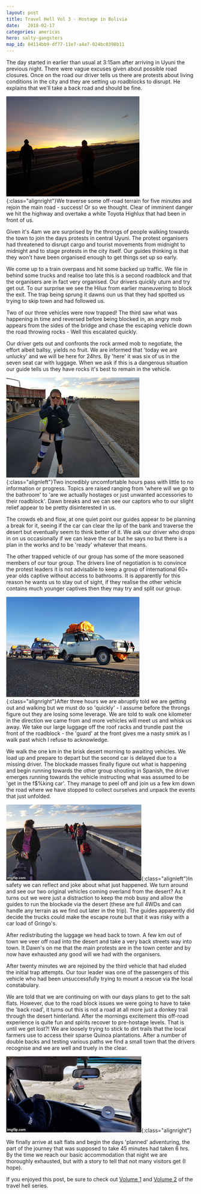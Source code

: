 ```yaml
---
layout: post
title: Travel Hell Vol 3 - Hostage in Bolivia
date:   2018-02-17
categories: americas
hero: salty-gangsters
map_id: 84114bb9-df77-11e7-a4a7-024bc0398b11
---
```

The day started in earlier than usual at 3:15am after arriving in Uyuni the previous night. There were vague excuses given about possible road closures. Once on the road our driver tells us there are protests about living conditions in the city and they are setting up roadblocks to disrupt. He explains that we'll take a back road and should be fine.

![Our captors perhaps deciding if they should kill us and bury us in the desert](/assets/img/posts/our-captors.png){:class="alignright"}We traverse some off-road terrain for five minutes and rejoin the main road - success! Or so we thought. Clear of imminent danger we hit the highway and overtake a white Toyota Highlux that had been in front of us.

Given it's 4am we are surprised  by the throngs of people walking towards the town to join the days protests in central Uyuni. The protest organisers had threatened to disrupt cargo and tourist movements from midnight to midnight and to stage protests in the city itself. Our guides thinking is that they won't have been organised enough to get things set up so early.

We come up to a train overpass and hit some backed up traffic. We file in behind some trucks and realise too late this is a second roadblock and that the organisers are in fact very organised. Our drivers quickly uturn and try get out. To our surprise we see the Hilux from earlier maneuvering to block the exit. The trap being sprung it dawns oun us that they had spotted us trying to skip town and had followed us.

Two of our three vehicles were now trapped! The third saw what was happening in time and reversed before being blocked in, an angry mob appears from the sides of the bridge and chase the escaping vehicle down the road throwing rocks - Well this escalated quickly.

Our driver gets out and confronts the rock armed mob to negotiate, the effort albeit ballsy, yields no fruit. We are informed that 'today we are unlucky' and we will be here for 24hrs. By 'here' it was six of us in the seven seat car with luggage. When we ask if this is a dangerous situation our guide tells us they have rocks it's best to remain in the vehicle.


![Our captors perhaps deciding if they should kill us and bury us in the desert](/assets/img/posts/the-great-escape.png){:class="alignleft"}Two incredibly uncomfortable hours pass with little to no information or progress. Topics are raised ranging from 'where will we go to the bathroom' to 'are we actually hostages or just unwanted accessories to their roadblock'. Dawn breaks and we can see our captors who to our slight relief appear to be pretty disinterested in us.

The crowds eb and flow, at one quiet point our guides appear to be planning a break for it, seeing if the car can clear the lip of the bank and traverse the desert but eventually seem to think better of it. We ask our driver who drops in on us occasionally if we can leave the car but he says no but there is a plan in the works and to be 'ready' whatever that means.

The other trapped vehicle of our group has some of the more seasoned members of our tour group. The drivers line of negotiation is to convince the protest leaders it is not advisable to keep a group of international 60+ year olds captive without access to bathrooms. It is apparently for this reason he wants us to stay out of sight, if they realise the other vehicle contains much younger captives then they may try and split our group.


![Our captors perhaps deciding if they should kill us and bury us in the desert](/assets/img/posts/making-a-break-for-it.png){:class="alignright"}After three hours we are abruptly told we are getting out and walking but we must do so 'quickly' - I assume before the throngs figure out they are losing some leverage. We are told to walk one kilometer in the direction we came from and more vehicles will meet us and whisk us away. We take our large luggage off the roof racks and trundle past the front of the roadblock - the 'guard' at the front gives me a nasty smirk as I walk past which I refuse to acknowledge.

We walk the one km in the brisk desert morning to awaiting vehicles. We load up and prepare to depart but the second car is delayed due to a missing driver. The blockade masses finally figure out what is happening and begin running towards the other group shouting in Spanish, the driver emerges running towards the vehicle instructing what was assumed to be 'get in the f$%king car'. They manage to peel off and join us a few km down the road where we have stopped to collect ourselves and unpack the events that just unfolded.

![We are free](/assets/img/posts/we-are-free.gif){:class="alignleft"}In safety we can reflect and joke about what just happened. We turn around and see our two original vehicles coming overland from the desert? As it turns out we were just a distraction to keep the mob busy and allow the guides to run the blockade via the desert (these are full 4WDs and can handle any terrain as we find out later in the trip). The guides apparently did decide the trucks could make the escape route but that it was risky with a car load of Gringo's.

After redistributing the luggage we head back to town. A few km out of town we veer off road into the desert and take a very back streets way into town. It Dawn's on me that the main protests are in the town center and by now have exhausted any good will we had with the organisers.

After twenty minutes we are rejoined by the third vehicle that had eluded the initial trap attempts. Our tour leader was one of the passengers of this vehicle who had been unsuccessfully trying to mount a rescue via the local constabulary.

We are told that we are continuing on with our days plans to get to the salt flats. However, due to the road block issues we were going to have to take the 'back road', it turns out this is not a road at all more just a donkey trail through the desert hinterland. After the mornings excitement this off-road experience is quite fun and spirits recover to pre-hostage levels. That is until we get lost?! We are loosely trying to stick to dirt trails that the local farmers use to access their sparse Quinoa plantations. After a number of double backs and testing various paths we find a small town that the drivers recognise and we are well and truely in the clear.

![Hmm I think we are lost](/assets/img/posts/lost.gif){:class="alignright"}

We finally arrive at salt flats and begin the days 'planned' adventuring, the part of the journey that was supposed to take 45 minutes had taken 6 hrs. By the time we reach our basic accommodation that night we are thoroughly exhausted, but with a story to tell that not many visitors get (I hope).

If you enjoyed this post, be sure to check out [Volume 1](/asia/2017/12/escape_from_the_volcano) and [Volume 2](/americas/2017/12/the_long_way_around) of the travel hell series.